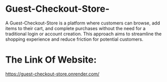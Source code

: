 # Guest-Checkout-Store-

A Guest-Checkout-Store  is a platform where customers can browse, add items to their cart, and complete purchases without the need for a traditional login or account creation. This approach aims to streamline the shopping experience and reduce friction for potential customers.

# The Link Of Website:
  https://guest-checkout-store.onrender.com/
